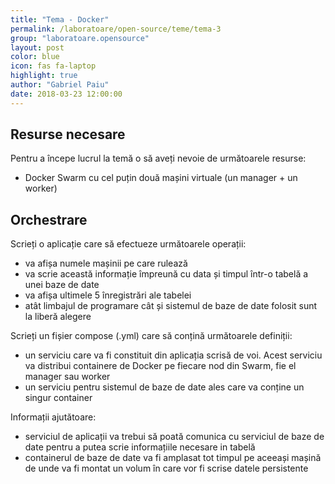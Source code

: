 ```yaml
---
title: "Tema - Docker"
permalink: /laboratoare/open-source/teme/tema-3
group: "laboratoare.opensource"
layout: post
color: blue
icon: fas fa-laptop
highlight: true
author: "Gabriel Paiu"
date: 2018-03-23 12:00:00
---
```


## Resurse necesare

Pentru a începe lucrul la temă o să aveți nevoie de următoarele resurse:
 - Docker Swarm cu cel puțin două mașini virtuale (un manager + un worker)

## Orchestrare

Scrieți o aplicație care să efectueze următoarele operații:
- va afișa numele mașinii pe care rulează
- va scrie această informație împreună cu data și timpul într-o tabelă a unei baze de date
- va afișa ultimele 5 înregistrări ale tabelei
- atât limbajul de programare cât și sistemul de baze de date folosit sunt la liberă alegere

Scrieți un fișier compose (.yml) care să conțină următoarele definiții:
- un serviciu care va fi constituit din aplicația scrisă de voi. Acest serviciu va distribui containere de Docker pe fiecare nod din Swarm, fie el manager sau worker
- un serviciu pentru sistemul de baze de date ales care va conține un singur container

Informații ajutătoare:
- serviciul de aplicații va trebui să poată comunica cu serviciul de baze de date pentru a putea scrie informațiile necesare in tabelă
- containerul de baze de date va fi amplasat tot timpul pe aceeași mașină de unde va fi montat un volum în care vor fi scrise datele persistente
